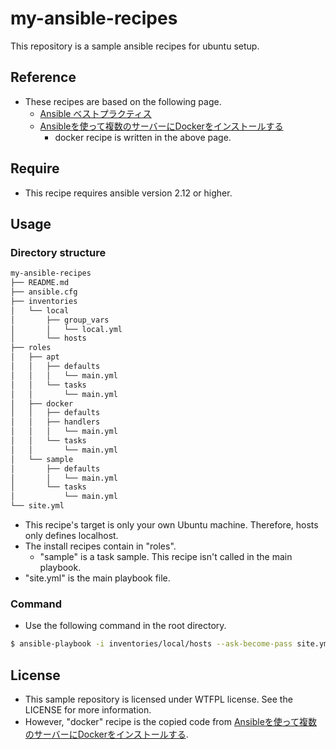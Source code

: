 # my-ansible-recipes

This repository is a sample ansible recipes for ubuntu setup.

## Reference

- These recipes are based on the following page.
    - [Ansible ベストプラクティス](https://docs.ansible.com/ansible/2.9_ja/user_guide/playbooks_best_practices.html#content-organization)
    - [Ansibleを使って複数のサーバーにDockerをインストールする](https://note.com/shift_tech/n/n880f71e8e03b)
        - docker recipe is written in the above page.


## Require

- This recipe requires ansible version 2.12 or higher.


## Usage

### Directory structure

```bash
my-ansible-recipes
├── README.md
├── ansible.cfg
├── inventories
│   └── local
│       ├── group_vars
│       │   └── local.yml
│       └── hosts
├── roles
│   ├── apt
│   │   ├── defaults
│   │   │   └── main.yml
│   │   └── tasks
│   │       └── main.yml
│   ├── docker
│   │   ├── defaults
│   │   ├── handlers
│   │   │   └── main.yml
│   │   └── tasks
│   │       └── main.yml
│   └── sample
│       ├── defaults
│       │   └── main.yml
│       └── tasks
│           └── main.yml
└── site.yml
```

- This recipe's target is only your own Ubuntu machine. Therefore, hosts only defines localhost.
- The install recipes contain in "roles". 
    - "sample" is a task sample. This recipe isn't called in the main playbook.
- "site.yml" is the main playbook file.

### Command

- Use the following command in the root directory.

```bash
$ ansible-playbook -i inventories/local/hosts --ask-become-pass site.yml
```

## License

- This sample repository is licensed under WTFPL license. See the LICENSE for more information.
- However, "docker" recipe is the copied code from [Ansibleを使って複数のサーバーにDockerをインストールする](https://note.com/shift_tech/n/n880f71e8e03b).
